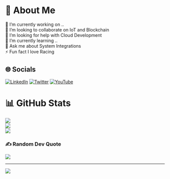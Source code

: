 # 💫 About Me

🔭 I’m currently working on ..<br>👯 I’m looking to collaborate on IoT and Blockchain<br>🤝 I’m looking for help with Cloud Development<br>🌱 I’m currently learning ..<br>💬 Ask me about System Integrations<br>⚡ Fun fact I love Racing

## 🌐 Socials

[![LinkedIn](https://img.shields.io/badge/LinkedIn-%230077B5.svg?logo=linkedin&logoColor=white)](https://linkedin.com/in/kelvin-mwega) [![Twitter](https://img.shields.io/badge/Twitter-%231DA1F2.svg?logo=Twitter&logoColor=white)](https://twitter.com/kevmwega) [![YouTube](https://img.shields.io/badge/YouTube-%23FF0000.svg?logo=YouTube&logoColor=white)](https://youtube.com/c/@KevinMwega)

# 📊 GitHub Stats

![](https://github-readme-stats.vercel.app/api?username=kelvinmwega&theme=react&hide_border=false&include_all_commits=true&count_private=true)<br/>
![](https://github-readme-streak-stats.herokuapp.com/?user=kelvinmwega&theme=react&hide_border=false)<br/>
![](https://github-readme-stats.vercel.app/api/top-langs/?username=kelvinmwega&theme=react&hide_border=false&include_all_commits=true&count_private=true&layout=compact)

### ✍️ Random Dev Quote

![](https://quotes-github-readme.vercel.app/api?type=horizontal&theme=gruvbox)

---
[![](https://visitcount.itsvg.in/api?id=kelvinmwega&icon=8&color=9)](https://visitcount.itsvg.in)

<!-- Proudly created with GPRM ( https://gprm.itsvg.in ) -->
